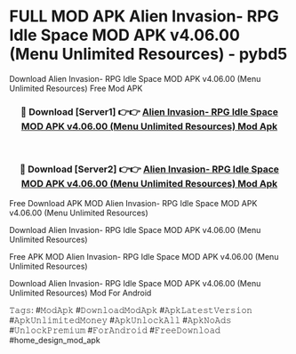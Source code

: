 # FULL MOD APK Alien Invasion- RPG Idle Space MOD APK v4.06.00 (Menu Unlimited Resources) - pybd5
Download Alien Invasion- RPG Idle Space MOD APK v4.06.00 (Menu Unlimited Resources) Free Mod APK

<div align="center">
<h3>🔴 Download [Server1] 👉👉 <a href="https://apk-comot.site?title=Alien_Invasion-_RPG_Idle_Space_MOD_APK_v4.06.00_(Menu_Unlimited_Resources)">Alien Invasion- RPG Idle Space MOD APK v4.06.00 (Menu Unlimited Resources) Mod Apk</a></h3><br>

<h3>🔴 Download [Server2] 👉👉 <a href="https://apk-comot.site?title=Alien_Invasion-_RPG_Idle_Space_MOD_APK_v4.06.00_(Menu_Unlimited_Resources)">Alien Invasion- RPG Idle Space MOD APK v4.06.00 (Menu Unlimited Resources) Mod Apk</a></h3>
</div>


Free Download APK MOD Alien Invasion- RPG Idle Space MOD APK v4.06.00 (Menu Unlimited Resources)

Download Alien Invasion- RPG Idle Space MOD APK v4.06.00 (Menu Unlimited Resources) 

Free APK MOD Alien Invasion- RPG Idle Space MOD APK v4.06.00 (Menu Unlimited Resources) 

Download Alien Invasion- RPG Idle Space MOD APK v4.06.00 (Menu Unlimited Resources) Mod For Android

𝚃𝚊𝚐𝚜: #𝙼𝚘𝚍𝙰𝚙𝚔 #𝙳𝚘𝚠𝚗𝚕𝚘𝚊𝚍𝙼𝚘𝚍𝙰𝚙𝚔 #𝙰𝚙𝚔𝙻𝚊𝚝𝚎𝚜𝚝𝚅𝚎𝚛𝚜𝚒𝚘𝚗 #𝙰𝚙𝚔𝚄𝚗𝚕𝚒𝚖𝚒𝚝𝚎𝚍𝙼𝚘𝚗𝚎𝚢 #𝙰𝚙𝚔𝚄𝚗𝚕𝚘𝚌𝚔𝙰𝚕𝚕 #𝙰𝚙𝚔𝙽𝚘𝙰𝚍𝚜 #𝚄𝚗𝚕𝚘𝚌𝚔𝙿𝚛𝚎𝚖𝚒𝚞𝚖 #𝙵𝚘𝚛𝙰𝚗𝚍𝚛𝚘𝚒𝚍 #𝙵𝚛𝚎𝚎𝙳𝚘𝚠𝚗𝚕𝚘𝚊𝚍 #home_design_mod_apk